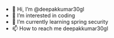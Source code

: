 - 👋 Hi, I’m @deepakkumar30gl
- 👀 I’m interested in coding
- 🌱 I’m currently learning spring security
- 📫 How to reach me deepakkumar30gl


